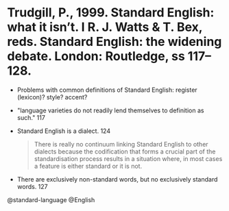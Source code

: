 # Trudgill, P., 1999. Standard English: what it isn’t.  I R. J. Watts & T. Bex, reds. Standard English: the widening debate. London: Routledge, ss 117–128.

- Problems with common definitions of Standard English: register (lexicon)? style? accent?

- "language varieties do not readily lend themselves to definition as such." 117

- Standard English is a dialect. 124

    > There is really no continuum linking Standard English to other dialects because the codification that forms a crucial part of the standardisation process results in a situation where, in most cases a feature is either standard or it is not.

- There are exclusively non-standard words, but no exclusively standard words. 127

@standard-language
@English
